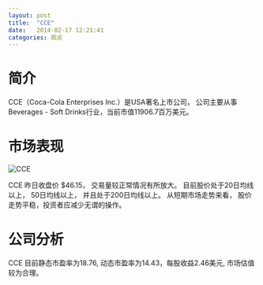 ```yaml
---
layout: post
title:  "CCE"
date:   2014-02-17 12:21:41
categories: 观点
---
```


# 简介
CCE（Coca-Cola Enterprises Inc.）是USA著名上市公司，
公司主要从事Beverages - Soft Drinks行业，当前市值11906.7百万美元。

# 市场表现

![CCE](http://finviz.com/chart.ashx?t=CCE&ty=c&ta=1&p=d&s=l)

CCE 昨日收盘价 $46.15，
交易量较正常情况有所放大。
目前股价处于20日均线以上，
50日均线以上，
并且处于200日均线以上。
从短期市场走势来看，
股价走势平稳，投资者应减少无谓的操作。

# 公司分析
CCE 目前静态市盈率为18.76, 动态市盈率为14.43，每股收益2.46美元,
市场估值较为合理。
